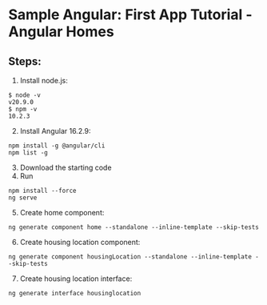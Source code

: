 # Sample Angular: First App Tutorial - Angular Homes

## Steps:

1. Install node.js:

```
$ node -v
v20.9.0
$ npm -v
10.2.3
```

2. Install Angular 16.2.9:

```
npm install -g @angular/cli
npm list -g
```

3. Download the starting code
4. Run

```
npm install --force
ng serve
```

5. Create home component:

```
ng generate component home --standalone --inline-template --skip-tests
```

6. Create housing location component:

```
ng generate component housingLocation --standalone --inline-template --skip-tests
```

7. Create housing location interface:

```
ng generate interface housinglocation
```
